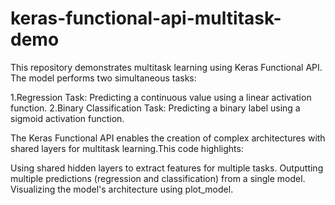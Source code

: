 # keras-functional-api-multitask-demo

This repository demonstrates multitask learning using Keras Functional API. The model performs two simultaneous tasks:

1.Regression Task: Predicting a continuous value using a linear activation function.
2.Binary Classification Task: Predicting a binary label using a sigmoid activation function.

The Keras Functional API enables the creation of complex architectures with shared layers for multitask learning.This code highlights:

Using shared hidden layers to extract features for multiple tasks.
Outputting multiple predictions (regression and classification) from a single model.
Visualizing the model's architecture using plot_model.
